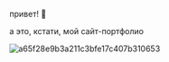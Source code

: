 привет! 👋 

а это, кстати, мой сайт-портфолио

![a65f28e9b3a211c3bfe17c407b310653](https://github.com/user-attachments/assets/bd21c64e-d6b6-4a0d-8f89-ccf4f810c753)
